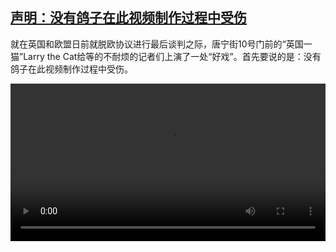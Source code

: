 <!--1608980075000-->
[声明：没有鸽子在此视频制作过程中受伤](https://www.dw.com/zh/%E5%A3%B0%E6%98%8E%EF%BC%9A%E6%B2%A1%E6%9C%89%E9%B8%BD%E5%AD%90%E5%9C%A8%E6%AD%A4%E8%A7%86%E9%A2%91%E5%88%B6%E4%BD%9C%E8%BF%87%E7%A8%8B%E4%B8%AD%E5%8F%97%E4%BC%A4/a-56062412)
------

<p>就在英国和欧盟日前就脱欧协议进行最后谈判之际，唐宁街10号门前的“英国一猫”Larry the Cat给等的不耐烦的记者们上演了一处“好戏”。首先要说的是：没有鸽子在此视频制作过程中受伤。</small></p><video src="https://tvdownloaddw-a.akamaihd.net/dwtv_video/flv/vdt_zh/2020/bchi201226_001_9ddd7bchi201225_001_larrythecat_02f_sd_sor.mp4" controls style="width:100%"></video>
